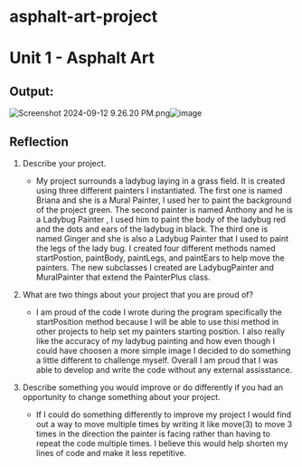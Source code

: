 # asphalt-art-project
# Unit 1 - Asphalt Art

## Output:

<img src="blob:chrome-untrusted://media-app/4fb0a7f6-0b02-4209-9d65-ff4b8e228996" alt="Screenshot 2024-09-12 9.26.20 PM.png"/>![image](https://github.com/user-attachments/assets/5f6e16f8-833f-4491-823f-c46113f152d8)

## Reflection

1. Describe your project.

   - My project surrounds a ladybug laying in a grass field. It is created using three different painters I instantiated. The first one is named Briana and she is a Mural Painter, I used her to paint the background of the project green. The second painter is named Anthony and he is a Ladybug Painter , I used him to paint the body of the ladybug red and the dots and ears of the ladybug in black. The third one is named Ginger and she is also a Ladybug Painter that I used to paint the legs of the lady bug. I created four different methods named startPostion, paintBody, paintLegs, and paintEars to help move the painters. The new subclasses I created are LadybugPainter and MuralPainter that extend the PainterPlus class. 

2. What are two things about your project that you are proud of?

   - I am proud of the code I wrote during the program specifically the startPosition method because I will be able to use thisi method in other projects to help set my painters starting position. I also really like the accuracy of my ladybug painting and how even though I could have choosen a more simple image I decided to do something a little different to challenge myself. Overall I am proud that I was able to develop and write the code without any external assisstance. 

3. Describe something you would improve or do differently if you had an opportunity to change something about your project.

   - If I could do something differently to improve my project I would find out a way to move multiple times by writing it like move(3) to move 3 times in the direction the painter is facing rather than having to repeat the code multiple times. I believe this would help shorten my lines of code and make it less repetitive. 
